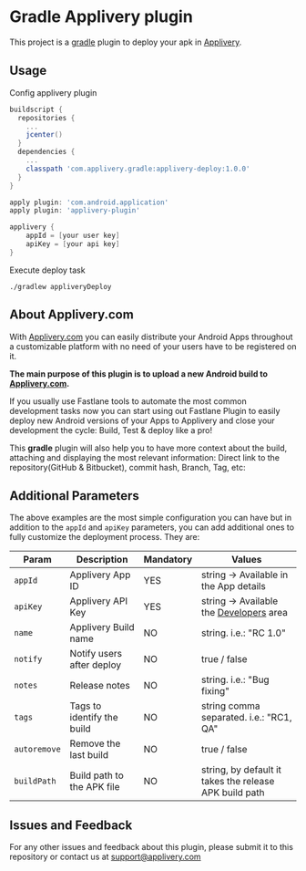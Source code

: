 # Gradle Applivery plugin

This project is a [gradle](https://gradle.org/) plugin to deploy your apk in [Applivery](https://www.applivery.com).

## Usage

Config applivery plugin
```groovy
buildscript {
  repositories {
    ...
    jcenter()
  }
  dependencies {
    ...
    classpath 'com.applivery.gradle:applivery-deploy:1.0.0'
  }
}

apply plugin: 'com.android.application'
apply plugin: 'applivery-plugin'

applivery {
    appId = [your user key]
    apiKey = [your api key]
}
```

Execute deploy task
```
./gradlew appliveryDeploy
```


## About Applivery.com

With [Applivery.com](https://www.applivery.com) you can easily distribute your Android Apps throughout a customizable platform with no need of your users have to be registered on it.

**The main purpose of this plugin is to upload a new Android build to [Applivery.com](https://www.applivery.com).**

If you usually use Fastlane tools to automate the most common development tasks now you can start using out Fastlane Plugin to easily deploy new Android versions of your Apps to Applivery and close your development the cycle: Build, Test & deploy like a pro!

This **gradle** plugin will also help you to have more context about the build, attaching and displaying the most relevant information: Direct link to the repository(GitHub & Bitbucket), commit hash, Branch, Tag, etc:

## Additional Parameters
The above examples are the most simple configuration you can have but in addition to the `appId` and `apiKey` parameters, you can add additional ones to fully customize the deployment process. They are:

| Param       | Description                 | Mandatory | Values       |
|-------------|-----------------------------|-----------|--------------|
| `appId`     | Applivery App ID            | YES       | string -> Available in the App details |
| `apiKey`    | Applivery API Key           | YES       | string -> Available the [Developers](https://dashboard.applivery.com/dashboard/developers) area       |
| `name`      | Applivery Build name        | NO        | string. i.e.: "RC 1.0"       |
| `notify`    | Notify users after deploy   | NO        | true / false |
| `notes`     | Release notes               | NO        | string. i.e.: "Bug fixing"       |
| `tags`      | Tags to identify the build  | NO        | string comma separated. i.e.: "RC1, QA" |
| `autoremove`| Remove the last build       | NO        | true / false |
| `buildPath` | Build path to the APK file  | NO        | string, by default it takes the release APK build path |

## Issues and Feedback

For any other issues and feedback about this plugin, please submit it to this repository or contact us at [support@applivery.com](mailto:support@applivery.com)
